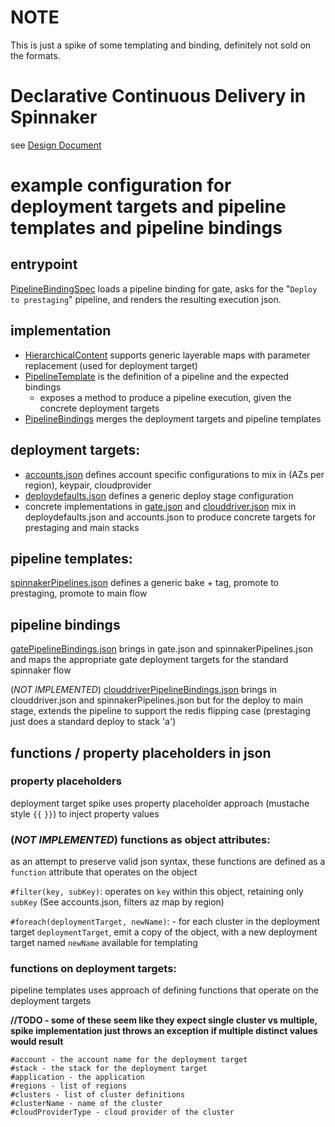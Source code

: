 # NOTE
This is just a spike of some templating and binding, definitely not sold on the formats.

# Declarative Continuous Delivery in Spinnaker

see [Design Document](https://docs.google.com/a/netflix.com/document/d/1hoyLRYEEkTkOe0ViQD5wVW6tRGrDYUOjpi0p7onosOw/edit?usp=sharing)

# example configuration for deployment targets and pipeline templates and pipeline bindings

## entrypoint

[PipelineBindingSpec](src/test/groovy/com/netflix/spinnaker/dcd/pipeline/PipelineBindingsSpec.groovy) loads a pipeline
binding for gate, asks for the "`Deploy to prestaging`" pipeline, and renders the resulting execution json.

## implementation

* [HierarchicalContent](src/main/java/com/netflix/spinnaker/dcd/HierarchicalContent.java) supports generic layerable maps with parameter replacement (used for deployment target)
* [PipelineTemplate](src/main/java/com/netflix/spinnaker/dcd/pipeline/PipelineTemplate.java) is the definition of a pipeline and the expected bindings
  * exposes a method to produce a pipeline execution, given the concrete deployment targets
* [PipelineBindings](src/main/java/com/netflix/spinnaker/dcd/pipeline/PipelineBindings.java) merges the deployment targets and pipeline templates

## deployment targets:

* [accounts.json](src/test/resources/accounts.json) defines account specific configurations to mix in (AZs per region), keypair, cloudprovider
* [deploydefaults.json](src/test/resources/deploydefaults.json) defines a generic deploy stage configuration
* concrete implementations in [gate.json](src/test/resources/gate.json) and [clouddriver.json](src/test/resources/clouddriver.json) mix in deploydefaults.json and accounts.json to produce concrete targets for prestaging and main stacks

## pipeline templates:

[spinnakerPipelines.json](src/test/resources/spinnakerPipelines.json) defines a generic bake + tag, promote to prestaging, promote to main flow

## pipeline bindings

[gatePipelineBindings.json](src/test/resources/gatePipelineBindings.json) brings in gate.json and spinnakerPipelines.json and maps the appropriate gate deployment targets for the standard spinnaker flow

(*NOT IMPLEMENTED*) [clouddriverPipelineBindings.json](src/test/resources/clouddriverPipelineBindings.json) brings in clouddriver.json and spinnakerPipelines.json but for the deploy to main stage, extends the pipeline to support the redis flipping case (prestaging just does a standard deploy to stack 'a')


## functions / property placeholders in json

### property placeholders

deployment target spike uses property placeholder approach (mustache style `{{` `}}`) to inject property values

### (*NOT IMPLEMENTED*) functions as object attributes:

as an attempt to preserve valid json syntax, these functions are defined as a `function` attribute that operates on the object

`#filter(key, subKey)`: operates on `key` within this object, retaining only `subKey` (See accounts.json, filters az map by region)

`#foreach(deploymentTarget, newName)`: - for each cluster in the deployment target `deploymentTarget`, emit a copy of the object, with a new deployment target named `newName` available for templating

### functions on deployment targets:

pipeline templates uses approach of defining functions that operate on the deployment targets

__//TODO - some of these seem like they expect single cluster vs multiple, spike implementation just throws an exception if multiple distinct values would result__
````
#account - the account name for the deployment target
#stack - the stack for the deployment target
#application - the application 
#regions - list of regions 
#clusters - list of cluster definitions
#clusterName - name of the cluster
#cloudProviderType - cloud provider of the cluster
````
